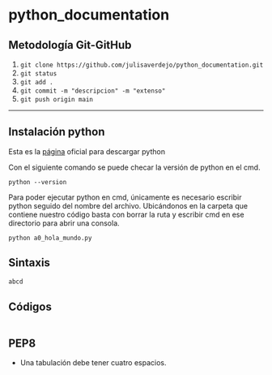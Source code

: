 # python_documentation

## Metodología Git-GitHub

1. `git clone https://github.com/julisaverdejo/python_documentation.git ` 
2. `git status`
3. `git add .`  
4. `git commit -m "descripcion" -m "extenso"`
5. `git push origin main` 

___

## Instalación python

Esta es la [página](https://www.python.org/) oficial para descargar python

Con el siguiente comando se puede checar la versión de python en el cmd.

```
python --version
```

Para poder ejecutar python en cmd, únicamente es necesario escribir python seguido del nombre del archivo. Ubicándonos en la carpeta que contiene nuestro código basta con borrar la ruta y escribir cmd en ese directorio para abrir una consola.

```
python a0_hola_mundo.py
```

 





## Sintaxis

```python
abcd
```





## Códigos

```python
```





## PEP8

* Una tabulación debe tener cuatro espacios.




